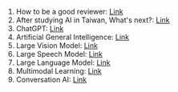 1. How to be a good reviewer: [Link](https://github.com/SuperBruceJia/paper-reading/blob/master/Conference/Others/How-to-be-a-good-Reviewer.pdf)
2. After studying AI in Taiwan, What's next?: [Link](https://github.com/SuperBruceJia/paper-reading/blob/master/Conference/Others/After_studying_AI_in_Taiwan_-_Next_PhD.pdf)
3. ChatGPT: [Link](https://github.com/SuperBruceJia/paper-reading/blob/master/Conference/Others/chatgpt.md)
4. Artificial General Intelligence: [Link](https://github.com/SuperBruceJia/paper-reading/blob/master/Conference/Others/agi.md)
5. Large Vision Model: [Link](https://github.com/SuperBruceJia/paper-reading/blob/master/Conference/Others/multimodal.md)
6. Large Speech Model: [Link](https://github.com/SuperBruceJia/paper-reading/blob/master/Conference/Others/speech.md)
7. Large Language Model: [Link](https://github.com/SuperBruceJia/paper-reading/blob/master/Conference/Others/language.md)
8. Multimodal Learning: [Link](https://github.com/SuperBruceJia/paper-reading/blob/master/Conference/Others/multimodal_learning.md)
9. Conversation AI: [Link](https://github.com/SuperBruceJia/paper-reading/blob/master/Conference/Others/conversation_AI.md)
